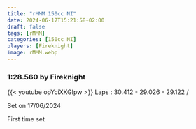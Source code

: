 ```yaml
---
title: "rMMM 150cc NI"
date: 2024-06-17T15:21:58+02:00
draft: false
tags: [rMMM]
categories: [150cc NI]
players: [Fireknight]
image: rMMM.webp
---
```

### 1:28.560 by Fireknight

{{< youtube opYciXKGIpw >}}
Laps : 30.412 - 29.026 - 29.122 /

Set on 17/06/2024

First time set